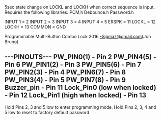 
5sec state change on LOCKL and LOCKH when correct sequence is input.
Requires the following libraries:
PCM.h
Debounce.h
Password.h

INPUT 1 = 2
INPUT 2 = 3
INPUT 3 = 4
INPUT 4 = 5
ERSPK =   11
LOCKL =   12
LOCKH =  13
COMMON = GND

Programmable Multi-Button Combo Lock 2016 -Sigmaz@gmail.com(Jon Bruno)

---PINOUTS--- 
PW_PIN0(1) - Pin 2        PW_PIN4(5) - Pin 6
PW_PIN1(2) - Pin 3        PW_PIN5(6) - Pin 7
PW_PIN2(3) - Pin 4        PW_PIN6(7) - Pin 8
PW_PIN3(4) - Pin 5        PW_PIN7(8) - Pin 9
Buzzer_pin - Pin 11
Lock_Pin0 (low when locked) - Pin 12
Lock_Pin1 (high when locked) - Pin 13
-------------
Hold Pins 2, 3 and 5 low to enter programming mode.
Hold Pins 2, 3, 4 and 5 low to reset to factory default password
